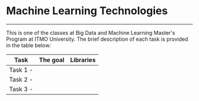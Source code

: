 # Machine Learning Technologies
<hr>
This is one of the classes at Big Data and Machine Learning Master's Program at ITMO University. The brief description of each task is provided in the table below:

| Task | The goal | Libraries |
| ----------- | ----------- | ----------- |
| Task 1 - []() | | |
| Task 2 - []() | | |
| Task 3 - []() | | |

